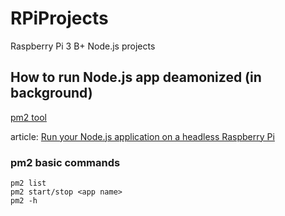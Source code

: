 # RPiProjects
Raspberry Pi 3 B+ Node.js projects

## How to run Node.js app deamonized (in background)
[pm2 tool](https://github.com/Unitech/pm2)

article: [Run your Node.js application on a headless Raspberry Pi](https://dev.to/bogdaaamn/run-your-nodejs-application-on-a-headless-raspberry-pi-4jnn)

### pm2 basic commands
```
pm2 list
pm2 start/stop <app name>
pm2 -h
```